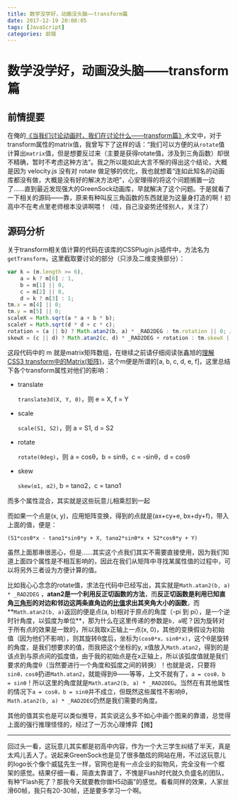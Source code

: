 ```yaml
---
title: 数学没学好，动画没头脑——transform篇
date: 2017-12-19 20:08:05
tags: [JavaScript]
categories: 前端
---
```


# 数学没学好，动画没头脑——transform篇

## 前情提要

在俺的[《当我们讨论动画时，我们在讨论什么——transform篇》](http://b-sirius.me/2017/04/19/%E5%8A%A8%E7%94%BBtransform%E7%AF%87/)水文中，对于transform属性的matrix值，我曾写下了这样的话：“我们可以方便的从`rotate`值计算出`matrix`值，但是想要反过来（主要是获得rotate值，涉及到三角函数）却很不精确，暂时不考虑这种方法”。我之所以能如此大言不惭的得出这个结论，大概是因为 velocity.js 没有对 rotate 做足够的优化，我也就想着“连如此知名的动画库都没有做，大概是没有好的解决方法吧”，心安理得的将这个问题搁置一边了......直到最近发现强大的GreenSock动画库，早就解决了这个问题。于是就看了一下相关的源码——靠，原来有种叫反三角函数的东西就是为这量身打造的啊！初高中不在考点里老师根本没讲啊喂！（哇，自己没姿势还怪别人，关注了）

## 源码分析

关于transform相关值计算的代码在该库的CSSPlugin.js插件中，方法名为`getTransform`，这里截取要讨论的部分（只涉及二维变换部分）：

```Javascript
var k = (m.length >= 6),
    a = k ? m[0] : 1,
    b = m[1] || 0,
    c = m[2] || 0,
    d = k ? m[3] : 1;
tm.x = m[4] || 0;
tm.y = m[5] || 0;
scaleX = Math.sqrt(a * a + b * b);
scaleY = Math.sqrt(d * d + c * c);
rotation = (a || b) ? Math.atan2(b, a) * _RAD2DEG : tm.rotation || 0; //note: if scaleX is 0, we cannot accurately measure rotation. Same for skewX with a scaleY of 0. Therefore, we default to the previously recorded value (or zero if that doesn't exist).
skewX = (c || d) ? Math.atan2(c, d) * _RAD2DEG + rotation : tm.skewX || 0;
```

这段代码中的 m 就是matrix矩阵数组，在继续之前请仔细阅读张鑫旭的[理解CSS3 transform中的Matrix(矩阵)](http://www.zhangxinxu.com/wordpress/2012/06/css3-transform-matrix-%E7%9F%A9%E9%98%B5/)，这个m便是所谓的[a, b, c, d, e, f]，这里总结下各个transform属性对他们的影响：

- translate

  `translate3d(X, Y, 0)`，则 e = X, f = Y

- scale

  `scale(S1, S2)`，则 a = S1, d = S2

- rotate

  `rotate(θdeg)`，则 a = cosθ，b = sinθ，c = -sinθ，d = cosθ

- skew

  `skew(α1, α2)`, b = tanα2，c = tanα1

而多个属性混合，其实就是这些玩意儿相乘怼到一起

而如果一个点是(x, y)，应用矩阵变换，得到的点就是(ax+cy+e, bx+dy+f)，带入上面的值，便是：

`(S1*cosθ*x - tanα1*sinθ*y + X, tanα2*sinθ*x + S2*cosθ*y + Y)`

虽然上面那串很恶心，但是…...其实这个点我们其实不需要直接使用，因为我们知道上面四个属性是不相互影响的，因此在我们从矩阵中寻找某属性值的过程中，可以将另外三者设为方便计算的值。

比如我心心念念的rotate值，求法在代码中已经写出，其实就是`Math.atan2(b, a) * _RAD2DEG` ，**atan2是一个利用反正切函数的方法**，而**反正切函数是利用已知直角[三角形](https://zh.wikipedia.org/wiki/%E4%B8%89%E8%A7%92%E5%BD%A2)的对边和邻边这两条直角边的[比值](https://zh.wikipedia.org/wiki/%E6%AF%94%E4%BE%8B)求出其夹角大小的函数**，而**`Math.atan2(b, a)`返回的便是点(a, b)相对于原点的角度（-pi 到 pi），是一个逆时针角度，以弧度为单位**，那为什么在这里传递的参数是`b, a`呢？因为旋转对于所有点的效果是一致的，所以我取x正轴上一点(x, 0)，其他的变换假设为初始值（因为他们不影响），则其旋转θ度后，坐标为`(cosθ*x，sinθ*x)`，这个θ是旋转的角度，是我们想要求的值，而我把这个坐标的y, x值放入`Math.atan2`，得到的是该点到与原点间的弧度值，由于我的初始点是在x正轴上，所以该弧度值就是我们要求的角度θ（当然要进行一个角度和弧度之间的转换）！也就是说，只要将`sinθ，cosθ`扔进`Math.atan2`，就能得到θ——等等，上文不就有了，`a = cosθ，b = sinθ`！所以这里的角度就是`Math.atan2(b, a) * _RAD2DEG`。当然在有其他属性的情况下`a = cosθ，b = sinθ`并不成立，但既然这些属性不影响θ，`Math.atan2(b, a) * _RAD2DEG`仍然是我们需要的角度。

其他的值其实也是可以类似推导，其实说这么多不如心中画个图来的靠谱，总觉得上面的强行推理怪怪的，经过了一万次心理博弈【摊】

------

回过头一看，这玩意儿其实都是初高中内容，作为一个大三学生纠结了半天，真是太鸡儿丢人了。说起来GreenSock也是见了很多酷炫的网站在用，不过这玩意儿的logo长个像个威猛先生一样，官网也是有一点企业的拟物风，完全没有一个框架的感觉。结果仔细一看，简直太靠谱了，不愧是Flash时代就久负盛名的团队，有种“Flash死了？那我今天就要教你做H5动画”的感觉。看看同样的效果，人家丝滑60帧，我只有20-30帧，还是要多学习一个啊。